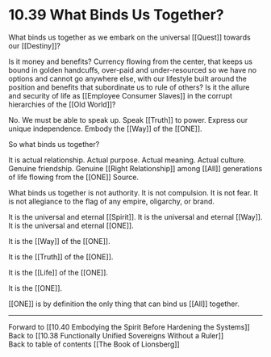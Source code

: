 # 10.39 What Binds Us Together?

What binds us together as we embark on the universal [[Quest]] towards our [[Destiny]]?

Is it money and benefits? Currency flowing from the center, that keeps us bound in golden handcuffs, over-paid and under-resourced so we have no options and cannot go anywhere else, with our lifestyle built around the position and benefits that subordinate us to rule of others? Is it the allure and security of life as [[Employee Consumer Slaves]] in the corrupt hierarchies of the [[Old World]]? 

No. We must be able to speak up. Speak [[Truth]] to power. Express our unique independence. Embody the [[Way]] of the [[ONE]].

So what binds us together?

It is actual relationship. Actual purpose. Actual meaning. Actual culture. Genuine friendship. Genuine [[Right Relationship]] among [[All]] generations of life flowing from the [[ONE]] Source.

What binds us together is not authority. It is not compulsion. It is not fear. It is not allegiance to the flag of any empire, oligarchy, or brand. 

It is the universal and eternal [[Spirit]]. It is the universal and eternal [[Way]]. It is the universal and eternal [[ONE]].  

It is the [[Way]] of the [[ONE]].  

It is the [[Truth]] of the [[ONE]].  

It is the [[Life]] of the [[ONE]].  

It is the [[ONE]]. 

[[ONE]] is by definition the only thing that can bind us [[All]] together. 

___

Forward to [[10.40 Embodying the Spirit Before Hardening the Systems]]  
Back to [[10.38 Functionally Unified Sovereigns Without a Ruler]]  
Back to table of contents [[The Book of Lionsberg]]  


